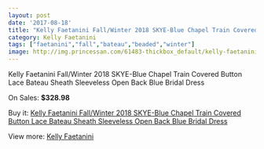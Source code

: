 ```yaml
---
layout: post
date: '2017-08-18'
title: "Kelly Faetanini Fall/Winter 2018 SKYE-Blue Chapel Train Covered Button Lace Bateau Sheath Sleeveless Open Back Blue Bridal Dress"
category: Kelly Faetanini
tags: ["faetanini","fall","bateau","beaded","winter"]
image: http://img.princessan.com/61483-thickbox_default/kelly-faetanini-fall-winter-2018-skye-blue-chapel-train-covered-button-lace-bateau-sheath-sleeveless-open-back-blue-bridal-dress.jpg
---
```

Kelly Faetanini Fall/Winter 2018 SKYE-Blue Chapel Train Covered Button Lace Bateau Sheath Sleeveless Open Back Blue Bridal Dress

On Sales: **$328.98**
<a href="https://www.princessan.com/en/kelly-faetanini/27292-kelly-faetanini-fall-winter-2018-skye-blue-chapel-train-covered-button-lace-bateau-sheath-sleeveless-open-back-blue-bridal-dress.html"><amp-img layout="responsive" width="600" height="600" src="//img.princessan.com/61483-thickbox_default/kelly-faetanini-fall-winter-2018-skye-blue-chapel-train-covered-button-lace-bateau-sheath-sleeveless-open-back-blue-bridal-dress.jpg" alt="Kelly Faetanini Fall/Winter 2018 SKYE-Blue Chapel Train Covered Button Lace Bateau Sheath Sleeveless Open Back Blue Bridal Dress 0" /></a>
<a href="https://www.princessan.com/en/kelly-faetanini/27292-kelly-faetanini-fall-winter-2018-skye-blue-chapel-train-covered-button-lace-bateau-sheath-sleeveless-open-back-blue-bridal-dress.html"><amp-img layout="responsive" width="600" height="600" src="//img.princessan.com/61486-thickbox_default/kelly-faetanini-fall-winter-2018-skye-blue-chapel-train-covered-button-lace-bateau-sheath-sleeveless-open-back-blue-bridal-dress.jpg" alt="Kelly Faetanini Fall/Winter 2018 SKYE-Blue Chapel Train Covered Button Lace Bateau Sheath Sleeveless Open Back Blue Bridal Dress 1" /></a>
<a href="https://www.princessan.com/en/kelly-faetanini/27292-kelly-faetanini-fall-winter-2018-skye-blue-chapel-train-covered-button-lace-bateau-sheath-sleeveless-open-back-blue-bridal-dress.html"><amp-img layout="responsive" width="600" height="600" src="//img.princessan.com/61485-thickbox_default/kelly-faetanini-fall-winter-2018-skye-blue-chapel-train-covered-button-lace-bateau-sheath-sleeveless-open-back-blue-bridal-dress.jpg" alt="Kelly Faetanini Fall/Winter 2018 SKYE-Blue Chapel Train Covered Button Lace Bateau Sheath Sleeveless Open Back Blue Bridal Dress 2" /></a>
<a href="https://www.princessan.com/en/kelly-faetanini/27292-kelly-faetanini-fall-winter-2018-skye-blue-chapel-train-covered-button-lace-bateau-sheath-sleeveless-open-back-blue-bridal-dress.html"><amp-img layout="responsive" width="600" height="600" src="//img.princessan.com/61484-thickbox_default/kelly-faetanini-fall-winter-2018-skye-blue-chapel-train-covered-button-lace-bateau-sheath-sleeveless-open-back-blue-bridal-dress.jpg" alt="Kelly Faetanini Fall/Winter 2018 SKYE-Blue Chapel Train Covered Button Lace Bateau Sheath Sleeveless Open Back Blue Bridal Dress 3" /></a>

Buy it: [Kelly Faetanini Fall/Winter 2018 SKYE-Blue Chapel Train Covered Button Lace Bateau Sheath Sleeveless Open Back Blue Bridal Dress](https://www.princessan.com/en/kelly-faetanini/27292-kelly-faetanini-fall-winter-2018-skye-blue-chapel-train-covered-button-lace-bateau-sheath-sleeveless-open-back-blue-bridal-dress.html "Kelly Faetanini Fall/Winter 2018 SKYE-Blue Chapel Train Covered Button Lace Bateau Sheath Sleeveless Open Back Blue Bridal Dress")

View more: [Kelly Faetanini](https://www.princessan.com/en/256-kelly-faetanini "Kelly Faetanini")